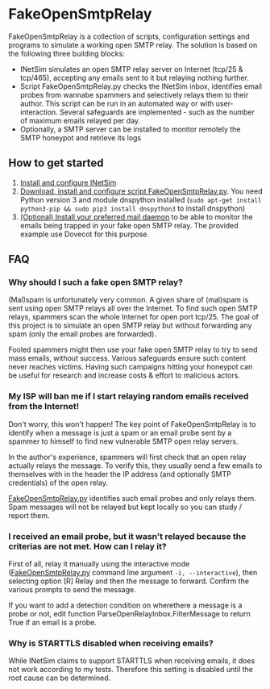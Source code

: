 # FakeOpenSmtpRelay
FakeOpenSmtpRelay is a collection of scripts, configuration settings and programs to simulate a working open SMTP relay. The solution is based on the following three building blocks:
- INetSim simulates an open SMTP relay server on Internet (tcp/25 & tcp/465), accepting any emails sent to it but relaying nothing further.
- Script FakeOpenSmtpRelay.py checks the INetSim inbox, identifies email probes from wannabe spammers and selectively relays them to their author. This script can be run in an automated way or with user-interaction. Several safeguards are implemented - such as the number of maximum emails relayed per day.
- Optionally, a SMTP server can be installed to monitor remotely the SMTP honeypot and retrieve its logs


## How to get started
1. [Install and configure INetSim](INetSim/)
2. [Download, install and configure script FakeOpenSmtpRelay.py](Scripts/). You need Python version 3 and module dnspython installed (```sudo apt-get install python3-pip && sudo pip3 install dnspython3``` to install dnspython)
3. [(Optional) Install your preferred mail daemon](IMAP%20Server/) to be able to monitor the emails being trapped in your fake open SMTP relay. The provided example use Dovecot for this purpose.


## FAQ

### Why should I such a fake open SMTP relay?
(Mal)spam is unfortunately very common. A given share of (mal)spam is sent using open SMTP relays all over the Internet. To find such open SMTP relays, spammers scan the whole Internet for open port tcp/25. The goal of this project is to simulate an open SMTP relay but without forwarding any spam (only the email probes are forwarded).

Fooled spammers might then use your fake open SMTP relay to try to send mass emails, without success. Various safeguards ensure such content never reaches victims. Having such campaigns hitting your honeypot can be useful for research and increase costs & effort to malicious actors.


### My ISP will ban me if I start relaying random emails received from the Internet!
Don't worry, this won't happen! The key point of FakeOpenSmtpRelay is to identify when a message is just a spam or an email probe sent by a spammer to himself to find new vulnerable SMTP open relay servers.

In the author's experience, spammers will first check that an open relay actually relays the message. To verify this, they usually send a few emails to themselves with in the header the IP address (and optionally SMTP credentials) of the open relay. 

[FakeOpenSmtpRelay.py](Scripts/) identifies such email probes and only relays them. Spam messages will not be relayed but kept locally so you can study / report them.


### I received an email probe, but it wasn't relayed because the criterias are not met. How can I relay it?
First of all, relay it manually using the interactive mode ([FakeOpenSmtpRelay.py](Scripts/) command line argument ```-i, --interactive```), then selecting option [R] Relay and then the message to forward. Confirm the various prompts to send the message.

If you want to add a detection condition on wherethere a message is a probe or not, edit function ParseOpenRelayInbox.FilterMessage to return True if an email is a probe.


### Why is STARTTLS disabled when receiving emails?
While INetSim claims to support STARTTLS when receiving emails, it does not work according to my tests. Therefore this setting is disabled until the root cause can be determined.
